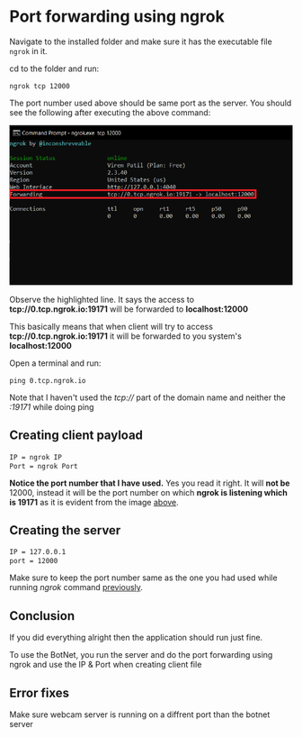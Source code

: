 # Port forwarding using ngrok

Navigate to the installed folder and make sure it has the executable file `ngrok` in it.


cd to the folder and run:
```
ngrok tcp 12000
```

The port number used above should be same port as the server.
You should see the following after executing the above command:

<img src="https://github.com/Viren-Patil/TCP_Chatroom_GUI/blob/master/snapshots/ngrok.png">

Observe the highlighted line. It says the access to **tcp://0.tcp.ngrok.io:19171** will be forwarded to **localhost:12000**

This basically means that when client will try to access **tcp://0.tcp.ngrok.io:19171** it will be forwarded to you system's **localhost:12000**

Open a terminal and run:
```
ping 0.tcp.ngrok.io
```
Note that I haven't used the *tcp://* part of the domain name and neither the *:19171* while doing ping


## Creating client payload
```
IP = ngrok IP
Port = ngrok Port
```
**Notice the port number that I have used.** Yes you read it right. It will **not be** 12000, instead it will be the port number on which **ngrok is listening which is 19171** as it is evident from the image [above](#port-forwarding-using-ngrok).




## Creating the server
```
IP = 127.0.0.1
port = 12000
```
Make sure to keep the port number same as the one you had used while running *ngrok* command [previously](#port-forwarding-using-ngrok).



## Conclusion

If you did everything alright then the application should run just fine.

To use the BotNet, you run the server and do the port forwarding using ngrok and use the IP & Port when creating client file


## Error fixes

Make sure webcam server is running on a diffrent port than the botnet server



